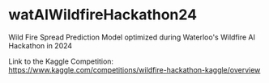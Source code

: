 # watAIWildfireHackathon24
Wild Fire Spread Prediction Model optimized during Waterloo's Wildfire AI Hackathon in 2024


Link to the Kaggle Competition: https://www.kaggle.com/competitions/wildfire-hackathon-kaggle/overview
